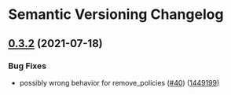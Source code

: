 # Semantic Versioning Changelog

## [0.3.2](https://github.com/ffyuanda/sqlalchemy-adapter/compare/v0.3.1...v0.3.2) (2021-07-18)


### Bug Fixes

* possibly wrong behavior for remove_policies ([#40](https://github.com/ffyuanda/sqlalchemy-adapter/issues/40)) ([1449199](https://github.com/ffyuanda/sqlalchemy-adapter/commit/14491999a8c1239d2ee8d3e2a40257e654856431))
